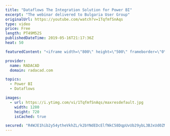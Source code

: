 ```yaml
---
title: "Dataflows The Integration Solution for Power BI"
excerpt: "The webinar delivered to Bulgaria User Group"
originalUrl: https://youtube.com/watch?v=1TqfmfSnAqs
type: video
price: Free
length: PT49M52S
publishedDateTime: 2019-05-16T21:17:36Z
heat: 50

featuredContent: "<iframe width=\"800\" height=\"500\" frameborder=\"0\" src=\"https://www.youtube.com/embed/1TqfmfSnAqs\" allow=\"accelerometer; autoplay; encrypted-media; gyroscope; picture-in-picture\" allowfullscreen></iframe>"

provider:
  name: RADACAD
  domain: radacad.com

topics:
  - Power BI
  - Dataflows

images:
  - url: https://i.ytimg.com/vi/1TqfmfSnAqs/maxresdefault.jpg
    width: 1280
    height: 720
    isCached: true

secured: "R4WJE1hib2y54ytheVkhZL/k2bYNdEDcElfNkC58DqpUvUb29ybL3BJxUd0ZMBAoiPUxTMrqd0xG+ufoAqNFi9pocNZ6Z4G/N+xkofScgrh5spVCOLNnYTrDHLpMLxP3YUqBvh9wD3U7nKqfSapwTI+Un9QfORs30LMQK5SeLhb2AKL/NFHbYkMwKh8KzOqybTyYefxnm/rTM0KIgeAJjcuPYQzQ8fi5EcQLu7lXkztFIXaZ9mWOfPKr6E1DEg/9MdurypX2OxFRccYfJ/Q0MJDPJS4IG806/3XHy2DY7D4FaMpDoWnnfLIuMUe+UFZvEbN3YlDLAVmY46MprmhUngWbpa1/QlB5b/95r/XLySZkEa9+JtbjgfSaYmtS6JJn0eRdmKTz3omrXJsPrxwW3bAYXEjOmnwK34FeE9l+84w=;Npr1qFn7WbKTT6US4X29wA=="
---
```


